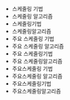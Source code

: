 ﻿- 스케줄링 기법
- 스케줄링 알고리즘
- 스케줄링기법
- 스케줄링알고리즘
- 주요 스케줄링 기법
- 주요 스케줄링 알고리즘
- 주요 스케줄링기법
- 주요 스케줄링알고리즘
- 주요스케줄링 기법
- 주요스케줄링 알고리즘
- 주요스케줄링기법
- 주요스케줄링알고리즘
